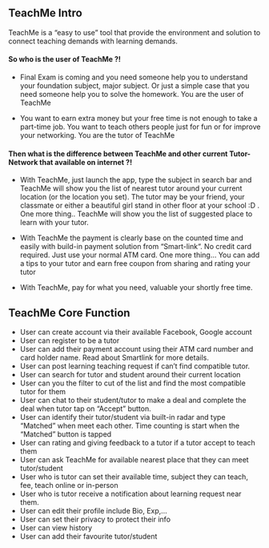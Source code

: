 ## TeachMe Intro


TeachMe is a “easy to use” tool that provide the environment and solution to connect teaching demands with learning demands. 


#### So who is the user of TeachMe ?! 

- Final Exam is coming and you need someone help you to understand your foundation subject, major subject. Or just a simple case that you need someone help you to solve the homework. You are the user of TeachMe 

- You want to earn extra money but your free time is not enough to take a part-time job. You want to teach others people just for fun or for improve your networking. You are the tutor of TeachMe 


#### Then what is the difference between TeachMe and other current Tutor-Network that available on internet ?!

- With TeachMe, just launch the app, type the subject in search bar and TeachMe will show you the list of nearest tutor around your current location (or the location you set). The tutor may be your friend, your classmate or either a beautiful girl stand in other floor at your school :D . One more thing.. TeachMe will show you the list of suggested place  to learn with your tutor.

- With TeachMe the payment is clearly base on the counted time and easily with build-in payment solution from “Smart-link“. No credit card required. Just use your normal ATM card. One more thing… You can add a tips to your tutor and earn free coupon from sharing and rating your tutor 

- With TeachMe, pay for what you need, valuable your shortly free time.

## TeachMe Core Function 


- User can create account via their available Facebook, Google account 
- User can register to be a tutor 
- User can add their payment account using their ATM card number and card holder name. Read about Smartlink for more details. 
- User can post learning teaching request if can’t find compatible tutor.
- User can search for tutor and student around their current location 
- User can you the filter to cut of the list and find the most compatible tutor for them 
- User can chat to their student/tutor to make a deal and  complete the deal when tutor tap on “Accept” button.
- User can identify their tutor/student via built-in radar and type “Matched” when meet each other. Time counting is start when the “Matched” button is tapped
- User can rating and giving feedback to a tutor if a tutor accept to teach them 
- User can ask TeachMe for available nearest place that they can meet tutor/student 
- User who is tutor can set their available time, subject they can teach, fee, teach online or in-person 
- User who is tutor receive a notification about learning request near them. 
- User can edit their profile include Bio, Exp,… 
- User can set their privacy to protect their info 
- User can view history 
- User can add their favourite tutor/student



 
